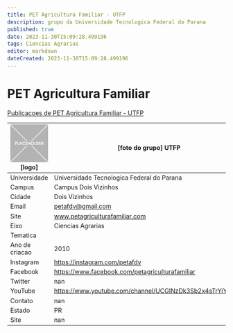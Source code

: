 ```yaml
---
title: PET Agricultura Familiar - UTFP
description: grupo da Universidade Tecnologica Federal do Parana
published: true
date: 2023-11-30T15:09:28.499196
tags: Ciencias Agrarias
editor: markdown
dateCreated: 2023-11-30T15:09:28.499196
---
```


# PET Agricultura Familiar

[Publicacoes de PET Agricultura Familiar - UTFP](/atividade/43PETAgriculturaFamiliarUTFP/feed.md)

| ![placeholder.png](/placeholder.png) [logo] | [foto do grupo] UTFP         |
| ------------------------------------------- | ------------------------------------------------- |
| Universidade                                | Universidade Tecnologica Federal do Parana      |
| Campus                                      | Campus Dois Vizinhos            |
| Cidade                                      | Dois Vizinhos             |
| Email                                       | petafdv@gmail.com             |
| Site                                        | www.petagriculturafamiliar.com              |
| Eixo                                        | Ciencias Agrarias              |
| Tematica                                    |           |
| Ano de criacao                              | 2010        |
| Instagram                                   | https://instagram.com/petafdv         |
| Facebook                                    | https://www.facebook.com/petagriculturafamiliar          |
| Twitter                                     | nan           |
| YouTube                                     | https://www.youtube.com/channel/UCGINzDk3Sb2x4sTrYiYw0YA           |
| Contato                                     | nan         |
| Estado                                      |  PR            |
| Site                                        | nan |
